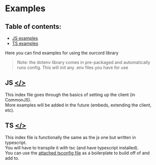 # Examples

## Table of contents:

- [JS examples](#js)
- [TS examples](#ts)

Here you can find examples for using the ourcord library

> Note: the dotenv library comes in pre-packaged and automatically runs config. This will init any .env files you have for use

## JS <a href="https://github.com/ourcord/examples/blob/main/js/index.js#L1"></></a>

This index file goes through the basics of setting up the client (in CommonJS).  
More examples will be added in the future (embeds, extending the client, etc).

## TS <a href="https://github.com/ourcord/examples/blob/main/ts/index.ts#L1"></></a>

This index file is functionally the same as the js one but written in typescript.  
You will have to transpile it with tsc (and have typescript installed).  
You can use the [attached tsconfig file](https://github.com/ourcord/ourcord/blob/master/tsconfig.json) as a boilerplate to build off of and add to.  
